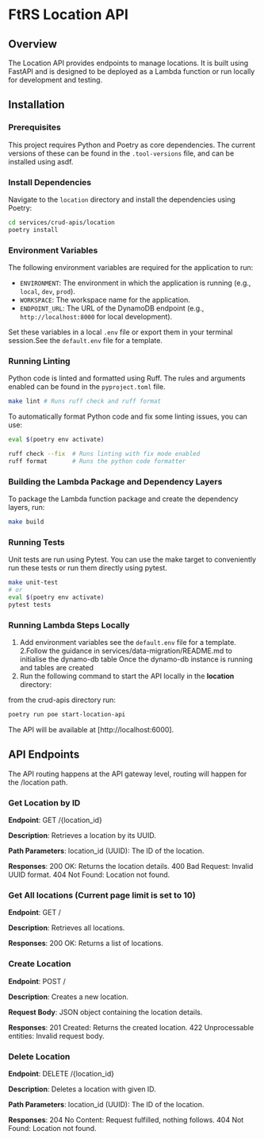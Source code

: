 # FtRS Location API

## Overview

The Location API provides endpoints to manage locations. It is built using FastAPI and is designed to be deployed as a Lambda function or run locally for development and testing.

## Installation

### Prerequisites

This project requires Python and Poetry as core dependencies.
The current versions of these can be found in the `.tool-versions` file, and can be installed using asdf.

### Install Dependencies

Navigate to the `location` directory and install the dependencies using Poetry:

```bash
cd services/crud-apis/location
poetry install
```

### Environment Variables

The following environment variables are required for the application to run:

- `ENVIRONMENT`: The environment in which the application is running (e.g., `local`, `dev`, `prod`).
- `WORKSPACE`: The workspace name for the application.
- `ENDPOINT_URL`: The URL of the DynamoDB endpoint (e.g., `http://localhost:8000` for local development).

Set these variables in a local `.env` file or export them in your terminal session.See the `default.env` file for a template.

### Running Linting

Python code is linted and formatted using Ruff. The rules and arguments enabled can be found in the `pyproject.toml` file.

```bash
make lint # Runs ruff check and ruff format
```

To automatically format Python code and fix some linting issues, you can use:

```bash
eval $(poetry env activate)

ruff check --fix  # Runs linting with fix mode enabled
ruff format       # Runs the python code formatter
```

### Building the Lambda Package and Dependency Layers

To package the Lambda function package and create the dependency layers, run:

```bash
make build
```

### Running Tests

Unit tests are run using Pytest. You can use the make target to conveniently run these tests or run them directly using pytest.

```bash
make unit-test
# or
eval $(poetry env activate)
pytest tests
```

### Running Lambda Steps Locally

1. Add environment variables see the `default.env` file for a template.
2.Follow the guidance in services/data-migration/README.md to initialise the dynamo-db table
  Once the dynamo-db instance is running and tables are created
2. Run the following command to start the API locally in the **location** directory:

from the crud-apis directory run:

```bash
poetry run poe start-location-api
```

The API will be available at [http://localhost:6000].

## API Endpoints

The API routing happens at the API gateway level, routing will happen for the /location path.

### Get Location by ID

**Endpoint**: GET /{location_id}

**Description**: Retrieves a location by its UUID.

**Path Parameters**: location_id (UUID): The ID of the location.

**Responses**:
 200 OK: Returns the location details.
 400 Bad Request: Invalid UUID format.
 404 Not Found: Location not found.

### Get All locations (Current page limit is set to 10)

**Endpoint**: GET /

**Description**: Retrieves all locations.

**Responses**: 200 OK: Returns a list of locations.

### Create Location

**Endpoint**: POST /

**Description**: Creates a new location.

**Request Body**: JSON object containing the location details.

**Responses**:
 201 Created: Returns the created location.
 422 Unprocessable entities: Invalid request body.

 ### Delete Location

**Endpoint**: DELETE /{location_id}

**Description**: Deletes a location with given ID.

**Path Parameters**: location_id (UUID): The ID of the location.

**Responses**:
 204 No Content: Request fulfilled, nothing follows.
 404 Not Found: Location not found.
